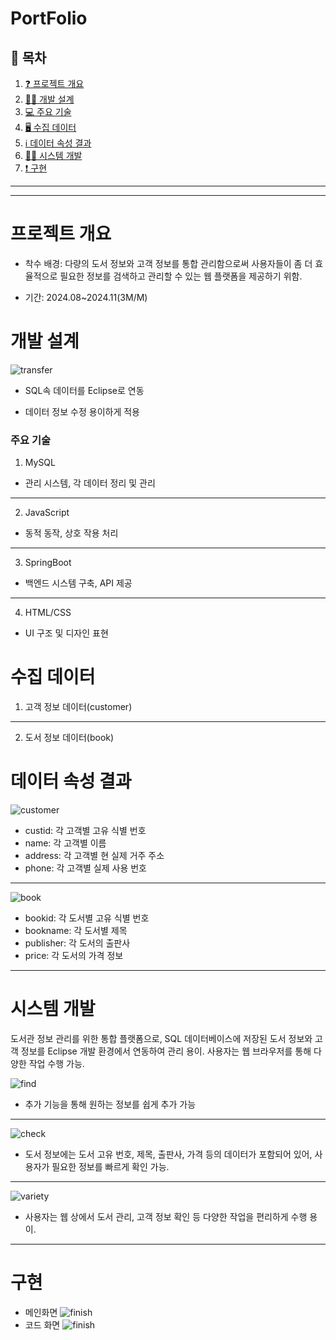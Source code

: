 # PortFolio


## 📒 목차

1. [❓ 프로젝트 개요](#❓-1.-개요)
2. [🕵️‍♂️ 개발 설계](#🕵️‍♂️-2.-개발-설계)
3. [💻 주요 기술](#💻-3.-주요-기술)
4. [🖥️ 수집 데이터](#🖥️-4.-수집-데이터)
5. [ℹ️ 데이터 속성 결과](#ℹ️-5.-데이터-속성-결과)
6. [👨‍💻 시스템 개발](#👨‍💻-6.-시스템-개발)
7. [❗ 구현](#❗-7.-구현)


-----
-----
# 프로젝트 개요
-  착수 배경: 다량의 도서 정보와 고객 정보를 통합 관리함으로써 사용자들이 좀 더 효율적으로 필요한 정보를 검색하고 관리할 수 있는 웹 플랫폼을 제공하기 위함.

-  기간: 2024.08~2024.11(3M/M)

# 개발 설계
![transfer](project/transfer.png)
- SQL속 데이터를 Eclipse로 연동 

- 데이터 정보 수정 용이하게 적용
### 주요 기술
1. MySQL
- 관리 시스템, 각 데이터 정리 및 관리
---
2. JavaScript
- 동적 동작, 상호 작용 처리
---
3. SpringBoot
- 백엔드 시스템 구축, API 제공
---
4. HTML/CSS
- UI 구조 및 디자인 표현

# 수집 데이터
1. 고객 정보 데이터(customer)
----------
2. 도서 정보 데이터(book)



# 데이터 속성 결과
![customer](project/image%20copy.png/)
-  custid: 각 고객별 고유 식별 번호
-  name: 각 고객별 이름
-  address: 각 고객별 현 실제 거주 주소
-  phone: 각 고객별 실제 사용 번호
---
![book](project/image.png)
-  bookid: 각 도서별 고유 식별 번호
-  bookname: 각 도서별 제목
-  publisher: 각 도서의 출판사
-  price: 각 도서의 가격 정보
-----
# 시스템 개발
 도서관 정보 관리를 위한 통합 플랫폼으로, SQL 데이터베이스에 저장된 도서 정보와 고객 정보를 Eclipse 개발 환경에서 연동하여 관리 용이. 사용자는 웹 브라우저를 통해 다양한 작업 수행 가능.

 ![find](project/find.png)
- 추가 기능을 통해 원하는 정보를 쉽게 추가 가능 
-----
![check](project/check.png)
- 도서 정보에는 도서 고유 번호, 제목, 출판사, 가격 등의 데이터가 포함되어 있어, 사용자가 필요한 정보를 빠르게 확인 가능.
-----
![variety](project/variety.png)
-  사용자는 웹 상에서 도서 관리, 고객 정보 확인 등 다양한 작업을 편리하게 수행 용이.

-----
# 구현
- 메인화면
![finish](project/finish.png)
- 코드 화면
![finish](project/finish2.png)

